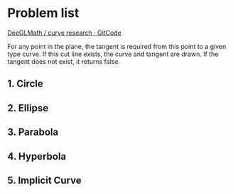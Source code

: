 # Problem list

[DeeGLMath / curve research · GitCode](https://gitcode.net/linjing_zyq/curve-research)

For any point in the plane, the tangent is required from this point to a given type curve. If this cut line exists, the curve and tangent are drawn. If the tangent does not exist, it returns false.

## 1. Circle

## 2. Ellipse

## 3. Parabola

## 4. Hyperbola

## 5. Implicit Curve